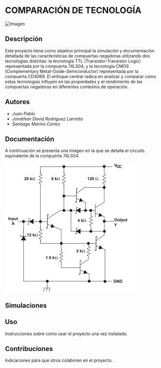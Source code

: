 # COMPARACIÓN DE TECNOLOGÍA

![Imagen](https://raw.githubusercontent.com/jurodriguezlo/Proyecto-Final-Electr-nica-Digital/master/Imágenes/EscudoUNAL1.jpg)

## Descripción

Este proyecto tiene como objetivo principal la simulación y documentación detallada de las características de compuertas negadoras utilizando dos tecnologías distintas: la tecnología TTL (Transistor-Transistor Logic) representada por la compuerta 74LS04, y la tecnología CMOS (Complementary Metal-Oxide-Semiconductor) representada por la compuerta CD4069. El enfoque central radica en analizar y comparar cómo estas tecnologías influyen en las propiedades y el rendimiento de las compuertas negadoras en diferentes contextos de operación.

## Autores

- _Juan Pablo_
- _Jonathan David Rodríguez Larrotta_
- _Santiago Marino Cortes_

## Documentación
A continuación se presenta una imágen en la que se detalla el circuito equivalente de la compuerta 74LS04.

![Imagen](https://github.com/jorodriguez312/Digital/blob/main/Imagenes/Imagen1.jpeg)

## Simulaciones



## Uso

Instrucciones sobre cómo usar el proyecto una vez instalado.

## Contribuciones

Indicaciones para que otros colaboren en el proyecto.


